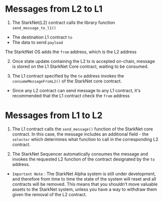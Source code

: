 # Messages from L2 to L1

1. The StarkNet(L2) contract calls the library function `send_message_to_l1()`

- The destination L1 contract `to`
- The data to send `payload`

The StarktNet OS adds the `from` address, which is the L2 address

2. Once state update containing the L2 tx is accepted on-chain, message is stored on the L1 StarkNet Core contract, waiting to be consumed.

3. The L1 contract specified by the `to` address invokes the `consumeMessageFromL2()` of the StarkNet core contract.

- Since any L2 contract can send message to any L1 contract, it's recommended that the L1 contract check the `from` address

# Messages from L1 to L2

1. The L1 contract calls the `send_message()` function of the StarkNet core contract.
   In this case, the message includes an additional field - the `selector` which determines what function to call in the corresponding L2 contract.

2. The StarkNet Sequencer automatically consumes the message and invokes the requested L2 function of the contract designated by the `to` address.

- `Important Note` : The StarkNet Alpha system is still under development, and therefore from time to time the state of the system will reset and all contracts will be removed. This means that you shouldn’t move valuable assets to the StarkNet system, unless you have a way to withdraw them given the removal of the L2 contract.
